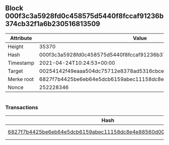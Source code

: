 ## Block 000f3c3a5928fd0c458575d5440f8fccaf91236b374cb32f1a6b230516813509

Attribute | Value
--- | ---
Height | 35370
Hash | 000f3c3a5928fd0c458575d5440f8fccaf91236b374cb32f1a6b230516813509
Timestamp | 2021-04-24T10:24:53+00:00
Target | 00254142f49eaaa504dc75712e8378ad5316cbcead634704b3734b6271167cc4
Merke root | 6827f7b4425be6eb64e5dcb6159abec11158dc8e4e88560d002aae7249d386ca
Nonce | 252228346

```

```

### Transactions

Hash | Amount
--- | ---
[6827f7b4425be6eb64e5dcb6159abec11158dc8e4e88560d002aae7249d386ca](6827f7b4425be6eb64e5dcb6159abec11158dc8e4e88560d002aae7249d386ca.md) | 10.00000000 SKEPTI 
